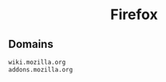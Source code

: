 


<h1 align="center">Firefox</h1>  


## Domains


```html
wiki.mozilla.org
addons.mozilla.org
```  

